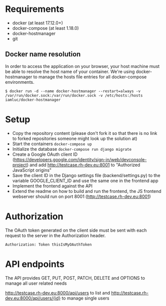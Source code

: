 # Requirements

- docker (at least 17.12.0+)
- docker-compose (at least 1.18.0)
- docker-hostmanager
- git

## Docker name resolution

In order to access the application on your browser, your host machine must be able to resolve the host name of your container.
We're using docker-hostmanager to manage the hosts file entries for all docker-compose environments.

```
$ docker run -d --name docker-hostmanager --restart=always -v /var/run/docker.sock:/var/run/docker.sock -v /etc/hosts:/hosts iamluc/docker-hostmanager
```

Setup
=====

* Copy the repository content (please don't fork it so that there is no link to forked repositories someone might look up the solution at)
* Start the containers ```docker-compose up``` 
* Initialize the database ```docker-compose run django migrate```
* Create a Google OAuth client ID (https://developers.google.com/identity/sign-in/web/devconsole-project) and add http://testcase.rh-dev.eu:8001 to "Authorized JavaScript origins"
* Save the client ID in the Django settings file (backend/settings.py) to the variable GOOGLE_CLIENT_ID and use the same one in the frontend app
* Implement the frontend against the API
* Extend the readme on how to build and run the frontend, the JS frontend webserver should run on port 8001 (http://testcase.rh-dev.eu:8001)

Authorization
=============

The OAuth token generated on the client side must be sent with each request to the server in the Authorization header.

```Authorization: Token thisIsMyOAuthToken```

API endpoints
=============

The API provides GET, PUT, POST, PATCH, DELETE and OPTIONS to manage all user related needs

http://testcase.rh-dev.eu:8000/api/users to list and http://testcase.rh-dev.eu:8000/api/users/{id} to manage single users
